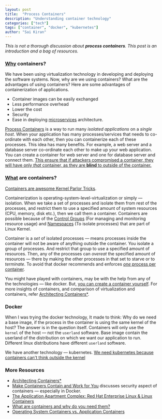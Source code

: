 ```yaml
---
layout: post
title:  "Process Containers"
description: "Understanding container technology"
categories: ["tech"]
tags: ["container", "docker", "kubernetes"]
author: "Sai Kiran"
---
```


*This is not a thorough discussion about **process containers**. 
This post is an introduction and a bag of resources.*

### [Why][What are containers and how did they come about?] containers?

We have been using virtualization technology in developing and deploying the software systems. 
Now, why are we using containers? What are the advantages of using containers?
Here are some advantages of containerization of applications.
- Container images can be easily exchanged
- Less performance overhead
- Lower the cost
- Security
- Ease in deploying [microservices][MicroServices  MartinFowler] architecture. 

[Process Containers][Linux Containers: Why They’re in Your Future and What Has to Happen First]
is a way to run many _isolated applications_ on a _single host_.
When your application has many processes/services that needs to co-ordinate with each other, 
then you can containerize each of these processes. This idea has many benefits.
For example, a web server and a database server co-ordinate each other to make up your web application.
You can create a container for web server and one for database server and connect them.
[This ensure that if attackers compromised a container, they will have only *that* container, 
as they are **blind** to outside of the container.][Containers rated more secure than conventional apps]

### [What][What are containers and how did they come about?] are containers?

[Containers are awesome Kernel Parlor Tricks][Kubernetes in 5 minutes].

Containerization is operating-system-level-virtualization or simply &mdash; isolation.
When we take a set of processes and isolate them from  rest of the processes, 
and restrict them to use a specified amount of system resources (CPU, memory, disk etc.), 
then we call them a container. Containers are possible because of the 
[Control Groups][Kernel ControlGroups] (For managing and monitoring resource usage) and 
[Namespaces][Kernel NameSpaces] (To isolate processes) that are part of Linux Kernel.

Container is a *set* of isolated processes &mdash; means processes inside the container 
will not be aware of anything outside the container. You isolate a group of processes. 
And restrict that group to use a specified amount of resources.
Then, any of the processes can *overeat* the specified amount of resources &mdash;
there by making the other processes in that set to starve or to *terminate*. 
To avoid that docker recommends and enforces [*one* process per container][Cgroups, namespaces, and beyond: what are containers made from?].

You might have played with containers, may be with the help from any of the technologies &mdash; like docker.
But, [you can create a container yourself][Cgroups, namespaces, and beyond: what are containers made from?].
For more insights of containers, and comparison of virtualization and containers, refer [Architecting Containers\*][Architecting Containers].


### Docker
When I was trying the docker technology, 
It made to think: Why do we need a base image,
if the process in the container is using the same kernel of the host? 
The answer is in the question itself. 
Containers will only use the `kernel` of the host &mdash; not the `userland` software. 
Base image contain the userland of the distribution on which we want our application 
to run.
Different linux distributions have different `userland` software. 

We have another technology &mdash; kubernetes. [We need kubernetes because containers can't think outside the kernel][Kubernetes in 5 minutes]


### More Resources
- [Architecting Containers\*][Architecting Containers]
- [Make Containers Contain and Work for You][Make Containers Contain and Work for You] discusses security aspect of containers &mdash;  especially in Docker.
- [The Application Apartment Complex: Red Hat Enterprise Linux & Linux Containers][The Application Apartment Complex: Red Hat Enterprise Linux & Linux Containers]
- [What are containers and why do you need them?](http://www.cio.com/article/2924995/enterprise-software/what-are-containers-and-why-do-you-need-them.html)
- [Operating System Containers vs. Application Containers](https://blog.risingstack.com/operating-system-containers-vs-application-containers/)

[Kubernetes in 5 minutes]: https://www.youtube.com/watch?list=PL4jrq6cG7S45weX1mb-o7H4bRG3YHrCyS&v=N6r-9ZzFgzw
[Linux Containers: Why They’re in Your Future and What Has to Happen First]: https://www.cisco.com/c/dam/en/us/solutions/collateral/data-center-virtualization/openstack-at-cisco/linux-containers-white-paper-cisco-red-hat.pdf
[What are containers and how did they come about?]:http://bitmason.blogspot.in/2013/09/what-are-containers-anyway.html
[Make Containers Contain and Work for You]: http://containerjournal.com/2016/09/23/make-containers-contain-work/
[Architecting Containers]: http://rhelblog.redhat.com/tag/architecting-containers/
[The Application Apartment Complex: Red Hat Enterprise Linux & Linux Containers]: http://rhelblog.redhat.com/2014/03/31/containers/
[MicroServices  MartinFowler]: https://www.youtube.com/watch?v=wgdBVIX9ifA&t=397s
[Kernel NameSpaces]: https://lwn.net/Articles/531114/
[Kernel ControlGroups]: https://lwn.net/Articles/621006/
[Cgroups, namespaces, and beyond: what are containers made from?]: https://www.youtube.com/watch?v=sK5i-N34im8
[Containers rated more secure than conventional apps]: https://www.theregister.co.uk/2016/07/15/containers_rated_more_secure_than_conventional_apps/